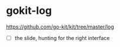 # gokit-log

https://github.com/go-kit/kit/tree/master/log

- [ ] the slide, hunting for the right interface